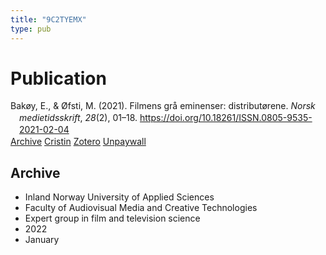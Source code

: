 ```yaml
---
title: "9C2TYEMX"
type: pub
---
```

<h1>Publication</h1>
<article id="csl-bib-container-9C2TYEMX" class="csl-bib-container">
  <div class="csl-bib-body" style="line-height: 1.35; padding-left: 1em; text-indent:-1em;">
  <div class="csl-entry">Bak&#xF8;y, E., &amp; &#xD8;fsti, M. (2021). Filmens gr&#xE5; eminenser: distribut&#xF8;rene. <i>Norsk medietidsskrift</i>, <i>28</i>(2), 01&#x2013;18. <a href="https://doi.org/10.18261/ISSN.0805-9535-2021-02-04">https://doi.org/10.18261/ISSN.0805-9535-2021-02-04</a></div>
</div>
  <div class="csl-bib-buttons">
    <a href="#taxonomy-article-9C2TYEMX" class="csl-bib-button">Archive</a>
    <a href="https://app.cristin.no/results/show.jsf?id=1982473" alt="Cristin URL" class="csl-bib-button">Cristin</a>
    <a href="http://zotero.org/groups/5402882/items/9C2TYEMX" alt="Zotero URL" class="csl-bib-button">Zotero</a>
    <a href="https://doi.org/10.18261/issn.0805-9535-2021-02-04" class="csl-bib-button">Unpaywall</a>
  </div>
  <div id="csl-bib-meta-container-9C2TYEMX"></div>
</article>
<div id="csl-bib-meta-9C2TYEMX" class="csl-bib-meta">
  <article id="taxonomy-article-9C2TYEMX" class="taxonomy-article">
    <h1>Archive</h1>
    <ul>
      <li>Inland Norway University of Applied Sciences</li>
      <li>Faculty of Audiovisual Media and Creative Technologies</li>
      <li>Expert group in film and television science</li>
      <li>2022</li>
      <li>January</li>
    </ul>
  </article>
</div>
